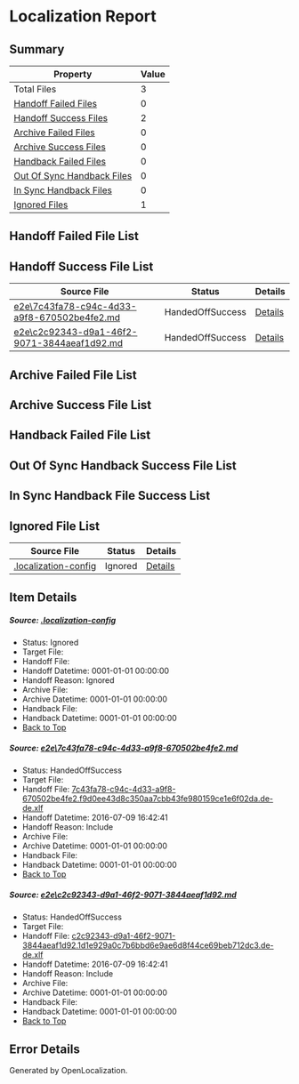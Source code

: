 # <a name='report-top'></a> Localization Report

## Summary
 Property | Value 
 -------- | ----- 
 Total Files | 3
[ Handoff Failed Files ](#handoff-failed-list)| 0
[ Handoff Success Files ](#handoff-success-list)| 2
[ Archive Failed Files ](#archive-failed-list)| 0
[ Archive Success Files ](#archive-success-list)| 0
[ Handback Failed Files ](#handback-failed-list)| 0
[ Out Of Sync Handback Files ](#outofsync-handback-success-list)| 0
[ In Sync Handback Files ](#insync-handback-success-list)| 0
[ Ignored Files ](#ignored-list)| 1

## <a name='handoff-failed-list'></a> Handoff Failed File List

## <a name='handoff-success-list'></a> Handoff Success File List
 Source File | Status | Details 
 ----------- | ------ | ------- 
 [e2e\7c43fa78-c94c-4d33-a9f8-670502be4fe2.md](https://github.com/OpenLocalizationTestOrg/oltest/blob/01d1aecea41716403bb56d2bce560767ae141dcb/e2e/7c43fa78-c94c-4d33-a9f8-670502be4fe2.md) | HandedOffSuccess | [Details](#9c21d2ccb13084ce929986ef5eea5982d3db962c1)
 [e2e\c2c92343-d9a1-46f2-9071-3844aeaf1d92.md](https://github.com/OpenLocalizationTestOrg/oltest/blob/01d1aecea41716403bb56d2bce560767ae141dcb/e2e/c2c92343-d9a1-46f2-9071-3844aeaf1d92.md) | HandedOffSuccess | [Details](#c312f7f43f37891008a6c630517841b4b55a034c2)

## <a name='archive-failed-list'></a> Archive Failed File List

## <a name='archive-success-list'></a> Archive Success File List

## <a name='handback-failed-list'></a> Handback Failed File List

## <a name='outofsync-handback-success-list'></a> Out Of Sync Handback Success File List

## <a name='insync-handback-success-list'></a> In Sync Handback File Success List

## <a name='ignored-list'></a> Ignored File List
 Source File | Status | Details 
 ----------- | ------ | ------- 
 [.localization-config](https://github.com/OpenLocalizationTestOrg/oltest/blob/01d1aecea41716403bb56d2bce560767ae141dcb/.localization-config) | Ignored | [Details](#3d4f252ac210baf56311d7e97dcc2db10974dbd20)

## Item Details
##### <a name='3d4f252ac210baf56311d7e97dcc2db10974dbd20'></a> Source: [.localization-config](https://github.com/OpenLocalizationTestOrg/oltest/blob/01d1aecea41716403bb56d2bce560767ae141dcb/.localization-config)
* Status: Ignored
* Target File: 
* Handoff File: 
* Handoff Datetime: 0001-01-01 00:00:00
* Handoff Reason: Ignored
* Archive File: 
* Archive Datetime: 0001-01-01 00:00:00
* Handback File: 
* Handback Datetime: 0001-01-01 00:00:00
* [Back to Top](#report-top)

##### <a name='9c21d2ccb13084ce929986ef5eea5982d3db962c1'></a> Source: [e2e\7c43fa78-c94c-4d33-a9f8-670502be4fe2.md](https://github.com/OpenLocalizationTestOrg/oltest/blob/01d1aecea41716403bb56d2bce560767ae141dcb/e2e/7c43fa78-c94c-4d33-a9f8-670502be4fe2.md)
* Status: HandedOffSuccess
* Target File: 
* Handoff File: [7c43fa78-c94c-4d33-a9f8-670502be4fe2.f9d0ee43d8c350aa7cbb43fe980159ce1e6f02da.de-de.xlf](https://github.com/OpenLocalizationTestOrg/olhandoff-e2e/blob/babd3bd8fb7d5199a1400d8f9c132cb24fddfbdd/ol-handoff/OpenLocalizationTestOrg/oltest-dede-fly/ci/ht/7c43fa78-c94c-4d33-a9f8-670502be4fe2.f9d0ee43d8c350aa7cbb43fe980159ce1e6f02da.de-de.xlf)
* Handoff Datetime: 2016-07-09 16:42:41
* Handoff Reason: Include
* Archive File: 
* Archive Datetime: 0001-01-01 00:00:00
* Handback File: 
* Handback Datetime: 0001-01-01 00:00:00
* [Back to Top](#report-top)

##### <a name='c312f7f43f37891008a6c630517841b4b55a034c2'></a> Source: [e2e\c2c92343-d9a1-46f2-9071-3844aeaf1d92.md](https://github.com/OpenLocalizationTestOrg/oltest/blob/01d1aecea41716403bb56d2bce560767ae141dcb/e2e/c2c92343-d9a1-46f2-9071-3844aeaf1d92.md)
* Status: HandedOffSuccess
* Target File: 
* Handoff File: [c2c92343-d9a1-46f2-9071-3844aeaf1d92.1d1e929a0c7b6bbd6e9ae6d8f44ce69beb712dc3.de-de.xlf](https://github.com/OpenLocalizationTestOrg/olhandoff-e2e/blob/babd3bd8fb7d5199a1400d8f9c132cb24fddfbdd/ol-handoff/OpenLocalizationTestOrg/oltest-dede-fly/ci/ht/c2c92343-d9a1-46f2-9071-3844aeaf1d92.1d1e929a0c7b6bbd6e9ae6d8f44ce69beb712dc3.de-de.xlf)
* Handoff Datetime: 2016-07-09 16:42:41
* Handoff Reason: Include
* Archive File: 
* Archive Datetime: 0001-01-01 00:00:00
* Handback File: 
* Handback Datetime: 0001-01-01 00:00:00
* [Back to Top](#report-top)


## Error Details

Generated by OpenLocalization.

